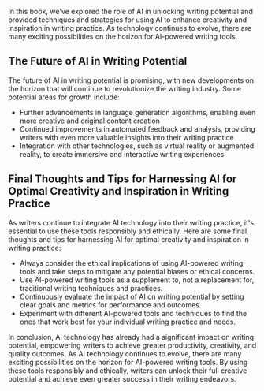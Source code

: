 
In this book, we've explored the role of AI in unlocking writing potential and provided techniques and strategies for using AI to enhance creativity and inspiration in writing practice. As technology continues to evolve, there are many exciting possibilities on the horizon for AI-powered writing tools.

The Future of AI in Writing Potential
-------------------------------------

The future of AI in writing potential is promising, with new developments on the horizon that will continue to revolutionize the writing industry. Some potential areas for growth include:

* Further advancements in language generation algorithms, enabling even more creative and original content creation
* Continued improvements in automated feedback and analysis, providing writers with even more valuable insights into their writing practice
* Integration with other technologies, such as virtual reality or augmented reality, to create immersive and interactive writing experiences

Final Thoughts and Tips for Harnessing AI for Optimal Creativity and Inspiration in Writing Practice
----------------------------------------------------------------------------------------------------

As writers continue to integrate AI technology into their writing practice, it's essential to use these tools responsibly and ethically. Here are some final thoughts and tips for harnessing AI for optimal creativity and inspiration in writing practice:

* Always consider the ethical implications of using AI-powered writing tools and take steps to mitigate any potential biases or ethical concerns.
* Use AI-powered writing tools as a supplement to, not a replacement for, traditional writing techniques and practices.
* Continuously evaluate the impact of AI on writing potential by setting clear goals and metrics for performance and outcomes.
* Experiment with different AI-powered tools and techniques to find the ones that work best for your individual writing practice and needs.

In conclusion, AI technology has already had a significant impact on writing potential, empowering writers to achieve greater productivity, creativity, and quality outcomes. As AI technology continues to evolve, there are many exciting possibilities on the horizon for AI-powered writing tools. By using these tools responsibly and ethically, writers can unlock their full creative potential and achieve even greater success in their writing endeavors.
